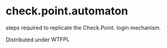 check.point.automaton
=====================

steps required to replicate the Check.Point. login
mechanism.

Distributed under <a href="http://www.wtfpl.net/"><img
src="http://www.wtfpl.net/wp-content/uploads/2012/12/wtfpl-badge-4.png"
width="80" height="15" alt="WTFPL" /></a>
